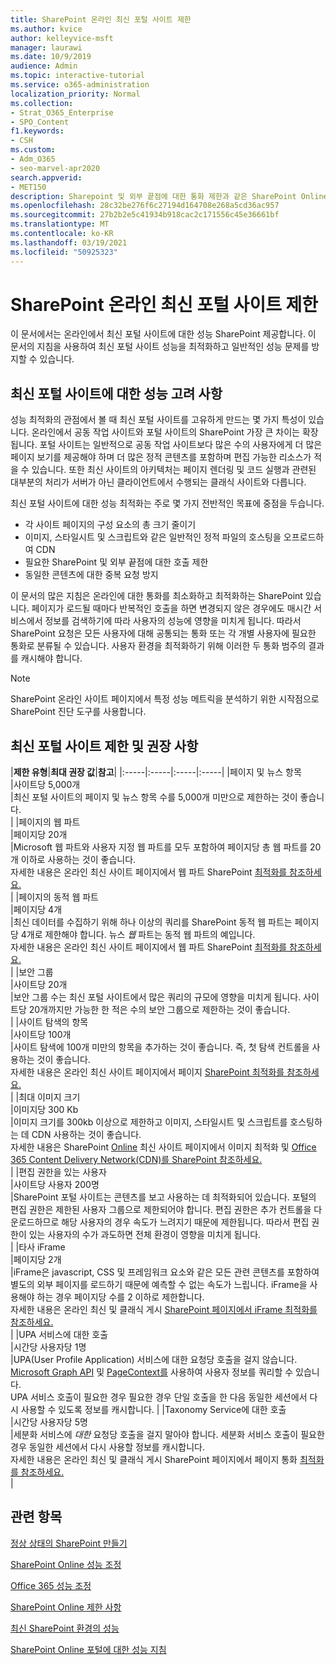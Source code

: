 ```yaml
---
title: SharePoint 온라인 최신 포털 사이트 제한
ms.author: kvice
author: kelleyvice-msft
manager: laurawi
ms.date: 10/9/2019
audience: Admin
ms.topic: interactive-tutorial
ms.service: o365-administration
localization_priority: Normal
ms.collection:
- Strat_O365_Enterprise
- SPO_Content
f1.keywords:
- CSH
ms.custom:
- Adm_O365
- seo-marvel-apr2020
search.appverid:
- MET150
description: Sharepoint 및 외부 끝점에 대한 통화 제한과 같은 SharePoint Online의 최신 사이트에 대한 성능 권장 사항에 대해 자세히 알아보습니다.
ms.openlocfilehash: 28c32be276f6c27194d164708e268a5cd36ac957
ms.sourcegitcommit: 27b2b2e5c41934b918cac2c171556c45e36661bf
ms.translationtype: MT
ms.contentlocale: ko-KR
ms.lasthandoff: 03/19/2021
ms.locfileid: "50925323"
---
```

# <a name="sharepoint-online-modern-portal-site-limits"></a>SharePoint 온라인 최신 포털 사이트 제한

이 문서에서는 온라인에서 최신 포털 사이트에 대한 성능 SharePoint 제공합니다. 이 문서의 지침을 사용하여 최신 포털 사이트 성능을 최적화하고 일반적인 성능 문제를 방지할 수 있습니다.

## <a name="performance-considerations-for-modern-portal-sites"></a>최신 포털 사이트에 대한 성능 고려 사항

성능 최적화의 관점에서 볼 때 최신 포털 사이트를 고유하게 만드는 몇 가지 특성이 있습니다. 온라인에서 공동 작업 사이트와 포털 사이트의 SharePoint 가장 큰 차이는 확장됩니다. 포털 사이트는 일반적으로 공동 작업 사이트보다 많은 수의 사용자에게 더 많은 페이지 보기를 제공해야 하며 더 많은 정적 콘텐츠를 포함하며 편집 가능한 리소스가 적을 수 있습니다. 또한 최신 사이트의 아키텍처는 페이지 렌더링 및 코드 실행과 관련된 대부분의 처리가 서버가 아닌 클라이언트에서 수행되는 클래식 사이트와 다릅니다.

최신 포털 사이트에 대한 성능 최적화는 주로 몇 가지 전반적인 목표에 중점을 두습니다.

- 각 사이트 페이지의 구성 요소의 총 크기 줄이기
- 이미지, 스타일시트 및 스크립트와 같은 일반적인 정적 파일의 호스팅을 오프로드하여 CDN
- 필요한 SharePoint 및 외부 끝점에 대한 호출 제한
- 동일한 콘텐츠에 대한 중복 요청 방지

이 문서의 많은 지침은 온라인에 대한 통화를 최소화하고 최적화하는 SharePoint 있습니다. 페이지가 로드될 때마다 반복적인 호출을 하면 변경되지 않은 경우에도 매시간 서비스에서 정보를 검색하기에 따라 사용자의 성능에 영향을 미치게 됩니다. 따라서 SharePoint 요청은 모든 사용자에 대해 공통되는 통화 또는 각 개별 사용자에 필요한 통화로 분류될 수 있습니다. 사용자 환경을 최적화하기 위해 이러한 두 통화 범주의 결과를 캐시해야 합니다.

>[!NOTE]
>SharePoint [](./page-diagnostics-for-spo.md) 온라인 사이트 페이지에서 특정 성능 메트릭을 분석하기 위한 시작점으로 SharePoint 진단 도구를 사용합니다.

## <a name="modern-portal-site-limits-and-recommendations"></a>최신 포털 사이트 제한 및 권장 사항

|**제한 유형**|**최대 권장 값**|**참고**|
|:-----|:-----|:-----|:-----|
|페이지 및 뉴스 항목  <br/> |사이트당 5,000개  <br/> |최신 포털 사이트의 페이지 및 뉴스 항목 수를 5,000개 미만으로 제한하는 것이 좋습니다.  <br/> |
|페이지의 웹 파트  <br/> |페이지당 20개  <br/> |Microsoft 웹 파트와 사용자 지정 웹 파트를 모두 포함하여 페이지당 총 웹 파트를 20개 이하로 사용하는 것이 좋습니다. <br/> 자세한 내용은 온라인 최신 사이트 페이지에서 웹 파트 SharePoint [최적화를 참조하세요.](modern-web-part-optimization.md)  <br/> |
|페이지의 동적 웹 파트  <br/> |페이지당 4개  <br/> |최신 데이터를 수집하기 위해 하나 이상의 쿼리를 SharePoint 동적 웹 파트는 페이지당 4개로 제한해야 합니다. 뉴스 _웹_ 파트는 동적 웹 파트의 예입니다. <br/> 자세한 내용은 온라인 최신 사이트 페이지에서 웹 파트 SharePoint [최적화를 참조하세요.](modern-web-part-optimization.md)    <br/> |
|보안 그룹  <br/> |사이트당 20개  <br/> |보안 그룹 수는 최신 포털 사이트에서 많은 쿼리의 규모에 영향을 미치게 됩니다. 사이트당 20개까지만 가능한 한 적은 수의 보안 그룹으로 제한하는 것이 좋습니다.  <br/> |
|사이트 탐색의 항목  <br/> |사이트당 100개  <br/> |사이트 탐색에 100개 미만의 항목을 추가하는 것이 좋습니다. 즉, 첫 탐색 컨트롤을 사용하는 것이 좋습니다.  <br/> 자세한 내용은 온라인 최신 사이트 페이지에서 페이지 [SharePoint 최적화를 참조하세요.](modern-page-weight-optimization.md) <br/> |
|최대 이미지 크기  <br/> |이미지당 300 Kb  <br/> |이미지 크기를 300kb 이상으로 제한하고 이미지, 스타일시트 및 스크립트를 호스팅하는 데 CDN 사용하는 것이 좋습니다. <br/>자세한 내용은 SharePoint [Online](modern-image-optimization.md) 최신 사이트 페이지에서 이미지 최적화 및 [Office 365 Content Delivery Network(CDN)를 SharePoint 참조하세요.](use-microsoft-365-cdn-with-spo.md)  <br/> |
|편집 권한을 있는 사용자  <br/> |사이트당 사용자 200명  <br/> |SharePoint 포털 사이트는 콘텐츠를 보고 사용하는 데 최적화되어 있습니다. 포털의 편집 권한은 제한된 사용자 그룹으로 제한되어야 합니다. 편집 권한은 추가 컨트롤을 다운로드하므로 해당 사용자의 경우 속도가 느려지기 때문에 제한됩니다. 따라서 편집 권한이 있는 사용자의 수가 과도하면 전체 환경이 영향을 미치게 됩니다. <br/> |
|타사 iFrame  <br/> |페이지당 2개  <br/> |iFrame은 javascript, CSS 및 프레임워크 요소와 같은 모든 관련 콘텐츠를 포함하여 별도의 외부 페이지를 로드하기 때문에 예측할 수 없는 속도가 느립니다. iFrame을 사용해야 하는 경우 페이지당 수를 2 이하로 제한합니다.<br/> 자세한 내용은 온라인 최신 및 클래식 게시 [SharePoint 페이지에서 iFrame 최적화를 참조하세요.](modern-iframe-optimization.md) <br/> |
|UPA 서비스에 대한 호출  <br/> |시간당 사용자당 1명  <br/> |UPA(User Profile  Application) 서비스에 대한 요청당 호출을 걸지 않습니다. [Microsoft Graph API](/graph/call-api) 및 [PageContext를](/javascript/api/sp-page-context/pagecontext?view=sp-typescript-latest) 사용하여 사용자 정보를 쿼리할 수 있습니다.  <br/> UPA 서비스 호출이 필요한 경우 필요한 경우 단일 호출을 한 다음 동일한 세션에서 다시 사용할 수 있도록 정보를 캐시합니다. |
|Taxonomy Service에 대한 호출  <br/> |시간당 사용자당 5명  <br/> |세분화 서비스에 _대한_ 요청당 호출을 걸지 말아야 합니다. 세분화 서비스 호출이 필요한 경우 동일한 세션에서 다시 사용할 정보를 캐시합니다. <br/> 자세한 내용은 온라인 최신 및 클래식 게시 SharePoint 페이지에서 페이지 통화 [최적화를 참조하세요.](modern-page-call-optimization.md) <br/> |

## <a name="related-topics"></a>관련 항목

[정상 상태의 SharePoint 만들기](/sharepoint/portal-health)

[SharePoint Online 성능 조정](tune-sharepoint-online-performance.md)

[Office 365 성능 조정](tune-microsoft-365-performance.md)

[SharePoint Online 제한 사항](/office365/servicedescriptions/sharepoint-online-service-description/sharepoint-online-limits)

[최신 SharePoint 환경의 성능](/sharepoint/modern-experience-performance)

[SharePoint Online 포털에 대한 성능 지침](/sharepoint/dev/solution-guidance/portal-performance)